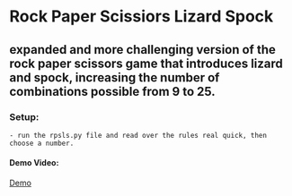 # Rock Paper Scissiors Lizard Spock

## expanded and more challenging version of the rock paper scissors game that introduces lizard and spock, increasing the number of combinations possible from 9 to 25.

### Setup:
    - run the rpsls.py file and read over the rules real quick, then choose a number.

#### Demo Video:
[Demo](https://hc-cdn.hel1.your-objectstorage.com/s/v3/b51e09f700cade6d94e50b33854a8ba28339ef5c_rpsls.mp4)

